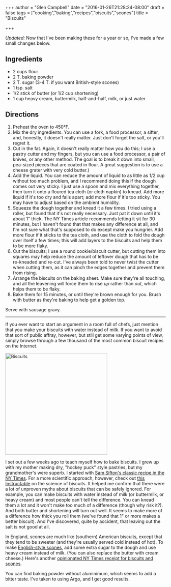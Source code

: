 +++
author = "Glen Campbell"
date = "2016-01-26T21:28:24-08:00"
draft = false
tags = ["cooking","baking","recipes","biscuits","scones"]
title = "Biscuits"

+++

*Updated:* Now that I've been making these for a year or so, I've made
a few small changes below. 

## Ingredients
* 2 cups flour
* 2 T. baking powder
* 2 T. sugar (3-4 T. if you want British-style scones)
* 1 tsp. salt
* 1/2 stick of butter (or 1/2 cup shortening)
* 1 cup heavy cream, buttermilk, half-and-half, milk, or just water

## Directions
1. Preheat the oven to 450&deg;F. 
2. Mix the dry ingredients. You can use a fork, a food processor,
   a sifter,
   and, honestly, it doesn't really matter. Just don't forget the
   salt, or you'll regret it.
3. Cut in the fat. Again, it doesn't really matter how you do this;
   I use a
   pastry cutter and my fingers, but you can use a food processor, 
   a pair of knives,
   or any other method. The goal is to break it down into small, pea-sized
   pieces that are coated in flour. A great suggestion 
   is to use a cheese grater with very cold
   butter.)
4. Add the liquid. You can reduce the amount of liquid to as little
as
   1/2 cup without too much problem, and I recommend doing this if
   the dough comes out very sticky.  I just use a spoon and mix
   everything together, then turn it onto a floured tea cloth 
   (or cloth napkin) to knead.
   Add more liquid if it's too dry and falls apart; add more flour if
   it's too sticky. You may have to adjust based on the ambient 
   humidity. 
5. Squeeze the dough together and knead it a few times. I tried
using a
   roller, but found that it's not really necessary. Just pat it
   down until it's about 1" thick.  The NY Times article recommends
   letting it sit for 30 minutes, but I haven't found that that
   makes any difference at all, and I'm not sure what that's supposed
   to do except make you hungrier.
   Add more flour if it sticks to the tea cloth, and use the cloth to 
   fold the dough over itself a few times; this will add layers to
   the biscuits and help them to be more flaky.
6. Cut the biscuits; I use a round cookie/biscuit cutter, but cutting
them
   into squares may help reduce the amount of leftover dough that
   has to be re-kneaded and re-cut. I've always been told to never twist
   the cutter when cutting them, as it can pinch the edges together 
   and prevent them from rising. 
7. Arrange the biscuits on the baking sheet. Make sure they're all
touching,
   and all the leavening will force them to rise *up* rather than
   *out*, which helps them to be flaky.
8. Bake them for 15 minutes, or until they're brown enough for you.
   Brush with butter as they're baking to help get a golden top.

Serve with sausage gravy.

----

If you ever want to start an argument in a room full of chefs, just
mention that you make your biscuits with water instead of milk.  If
you want to avoid that sort of public affray, however, but still
get some varying points of view, simply browse through a few thousand
of the most common biscuit recipes on the Internet.

<img src="https://farm2.staticflickr.com/1563/24008677554_56c6356476_n.jpg" width="320" height="320" alt="Biscuits" class="pull-right">

I set out a few weeks ago to teach myself how to bake biscuits.  I
grew up with my mother making dry, "hockey puck" style pastries,
but my grandmother's were superb.  I started with [Sam Sifton's
classic recipe in the NY
Times](http://cooking.nytimes.com/recipes/1013741-all-purpose-biscuits).
For a more scientific approach, however, check out [this
Instructable](http://www.instructables.com/id/The-Science-of-Biscuits/) on
the science of biscuits. It helped me confirm that there were a lot
of unproven myths about biscuits that can be safely ignored.  For
example, you can make biscuits with water instead of milk (or
buttermilk, or heavy cream) and most people can't tell the difference.
You can knead them a lot and it won't make too much of a difference
(though why risk it?). And both butter and shortening will turn out
well. It seems to make more of a difference how thick you roll them
(we've found that 1" or more makes a better biscuit). And I've
discovered, quite by accident, that leaving out the salt is not
good at all.

In England, scones are much like (southern) American biscuits,
except that they tend to be sweeter (and they're usually served
cold instead of hot).  To make [English-style
scones](http://www.nytimes.com/2014/02/26/dining/biscuits-and-scones-share-tender-secrets.html),
add some extra sugar to the dough and use heavy cream instead of
milk. (You can also replace the butter with cream cheese.) Here's
another [opinionated NY Times receipt for biscuits and
scones](http://cooking.nytimes.com/recipes/1016082-master-recipe-for-biscuits-and-scones).

You can find baking powder without aluminimum, which seems to add a
bitter taste. I've taken to using Argo, and I get good results. 
